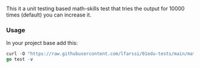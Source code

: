 This it a unit testing based math-skills test that tries the output for 10000 times (default) you can increase it.


### Usage
In your project base add this:
```go
curl -O "https://raw.githubusercontent.com/lfarssi/01edu-tests/main/math-skills/unit-testing/math_skill_test.go"
go test -v 
```